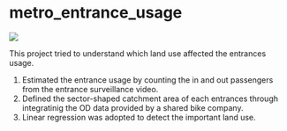 # metro_entrance_usage

![](https://github.com/Mengyang-LIU/metro_entrance_usage/blob/main/Artboard%202.jpg)

This project tried to understand which land use affected the entrances usage.

1. Estimated the entrance usage by counting the in and out passengers from the entrance surveillance video.
2. Defined the sector-shaped catchment area of each entrances through integratinig the OD data provided by a shared bike company.
3. Linear regression was adopted to detect the important land use.
